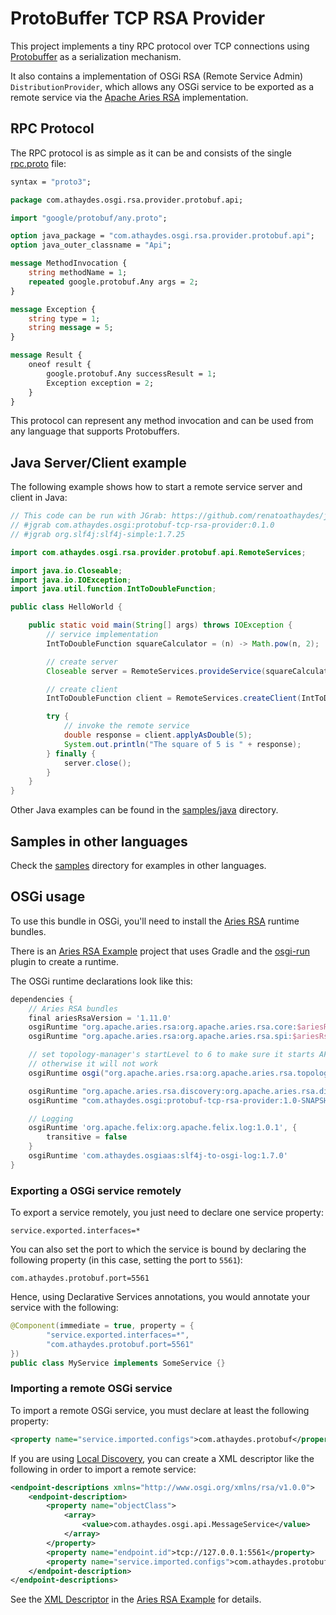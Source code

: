 # ProtoBuffer TCP RSA Provider

This project implements a tiny RPC protocol over TCP connections using
[Protobuffer](https://developers.google.com/protocol-buffers/) as a serialization mechanism.

It also contains a implementation of OSGi RSA (Remote Service Admin) 
`DistributionProvider`, which allows any OSGi service to be exported as a remote service
via the [Apache Aries RSA](http://aries.apache.org/modules/rsa.html) implementation.

## RPC Protocol

The RPC protocol is as simple as it can be and consists of the single 
[rpc.proto](protobuf-tcp-rsa-provider/src/main/proto/rpc.proto) file:

```proto
syntax = "proto3";

package com.athaydes.osgi.rsa.provider.protobuf.api;

import "google/protobuf/any.proto";

option java_package = "com.athaydes.osgi.rsa.provider.protobuf.api";
option java_outer_classname = "Api";

message MethodInvocation {
    string methodName = 1;
    repeated google.protobuf.Any args = 2;
}

message Exception {
    string type = 1;
    string message = 5;
}

message Result {
    oneof result {
        google.protobuf.Any successResult = 1;
        Exception exception = 2;
    }
}
```

This protocol can represent any method invocation and can be used from any language
that supports Protobuffers.

## Java Server/Client example

The following example shows how to start a remote service server and client in Java:

```java
// This code can be run with JGrab: https://github.com/renatoathaydes/jgrab
// #jgrab com.athaydes.osgi:protobuf-tcp-rsa-provider:0.1.0
// #jgrab org.slf4j:slf4j-simple:1.7.25

import com.athaydes.osgi.rsa.provider.protobuf.api.RemoteServices;

import java.io.Closeable;
import java.io.IOException;
import java.util.function.IntToDoubleFunction;

public class HelloWorld {

    public static void main(String[] args) throws IOException {
        // service implementation
        IntToDoubleFunction squareCalculator = (n) -> Math.pow(n, 2);

        // create server
        Closeable server = RemoteServices.provideService(squareCalculator, 8023, IntToDoubleFunction.class);

        // create client
        IntToDoubleFunction client = RemoteServices.createClient(IntToDoubleFunction.class, "localhost", 8023);

        try {
            // invoke the remote service
            double response = client.applyAsDouble(5);
            System.out.println("The square of 5 is " + response);
        } finally {
            server.close();
        }
    }
}
```

Other Java examples can be found in the [samples/java](samples/java) directory.

## Samples in other languages

Check the [samples](samples) directory for examples in other languages.

## OSGi usage

To use this bundle in OSGi, you'll need to install the [Aries RSA](http://aries.apache.org/modules/rsa.html) runtime
bundles.

There is an [Aries RSA Example](https://github.com/renatoathaydes/aries-rsa-example) project that uses
Gradle and the [osgi-run](https://github.com/renatoathaydes/osgi-run) plugin to create a runtime.

The OSGi runtime declarations look like this:

```groovy
dependencies {
    // Aries RSA bundles
    final ariesRsaVersion = '1.11.0'
    osgiRuntime "org.apache.aries.rsa:org.apache.aries.rsa.core:$ariesRsaVersion"
    osgiRuntime "org.apache.aries.rsa:org.apache.aries.rsa.spi:$ariesRsaVersion"

    // set topology-manager's startLevel to 6 to make sure it starts AFTER the RSA Core,
    // otherwise it will not work
    osgiRuntime osgi("org.apache.aries.rsa:org.apache.aries.rsa.topology-manager:$ariesRsaVersion:6".toString())

    osgiRuntime "org.apache.aries.rsa.discovery:org.apache.aries.rsa.discovery.local:$ariesRsaVersion"
    osgiRuntime "com.athaydes.osgi:protobuf-tcp-rsa-provider:1.0-SNAPSHOT"

    // Logging
    osgiRuntime 'org.apache.felix:org.apache.felix.log:1.0.1', {
        transitive = false
    }
    osgiRuntime 'com.athaydes.osgiaas:slf4j-to-osgi-log:1.7.0'
}
```

### Exporting a OSGi service remotely

To export a service remotely, you just need to declare one service property:

```
service.exported.interfaces=*
```

You can also set the port to which the service is bound by declaring the following property
(in this case, setting the port to `5561`):

```
com.athaydes.protobuf.port=5561
```

Hence, using Declarative Services annotations, you would annotate your service with the following:

```java
@Component(immediate = true, property = {
        "service.exported.interfaces=*",
        "com.athaydes.protobuf.port=5561"
})
public class MyService implements SomeService {}
```

### Importing a remote OSGi service

To import a remote OSGi service, you must declare at least the following property:

```xml
<property name="service.imported.configs">com.athaydes.protobuf</property>
```

If you are using [Local Discovery](https://github.com/apache/aries-rsa/tree/master/discovery/local),
you can create a XML descriptor like the following in order to import a remote service:

```xml
<endpoint-descriptions xmlns="http://www.osgi.org/xmlns/rsa/v1.0.0">
    <endpoint-description>
        <property name="objectClass">
            <array>
                <value>com.athaydes.osgi.api.MessageService</value>
            </array>
        </property>
        <property name="endpoint.id">tcp://127.0.0.1:5561</property>
        <property name="service.imported.configs">com.athaydes.protobuf</property>
    </endpoint-description>
</endpoint-descriptions>
```

See the [XML Descriptor](https://github.com/renatoathaydes/aries-rsa-example/blob/master/osgi-client/src/main/resources/OSGI-INF/remote-service/server.xml)
in the [Aries RSA Example](https://github.com/renatoathaydes/aries-rsa-example) for details.
